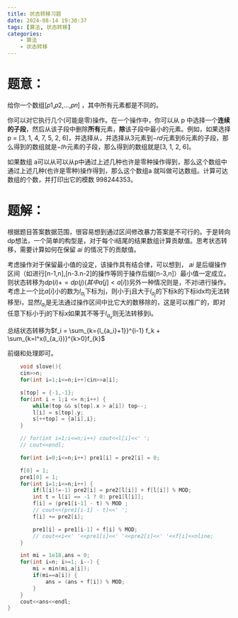```yaml
---
title: 状态转移习题
date: 2024-08-14 19:30:37
tags: [算法, 状态转移]
categories: 
	- 算法
	- 状态转移
---
```

# 题意：

给你一个数组[𝑝1,𝑝2,…,𝑝𝑛] ，其中所有元素都是不同的。

你可以对它执行几个(可能是零)操作。在一个操作中，你可以从 p 中选择一个**连续的子段**，然后从该子段中删除**所有**元素，**除**该子段中最小的元素。例如，如果选择p = [3, 1, 4, 7, 5, 2, 6]，并选择从，并选择从3元素到−𝑟𝑑元素到6元素的子段，那么得到的数组就是−𝑡ℎ元素的子段，那么得到的数组就是[3, 1, 2, 6]。

如果数组 a可以从可以从p中通过上述几种也许是零种操作得到，那么这个数组中通过上述几种(也许是零种)操作得到，那么这个数组a 就叫做可达数组。计算可达数组的个数，并打印出它的模数 998244353。

<!--more-->

# 题解：

根据题目答案数据范围，很容易想到通过区间修改暴力答案是不可行的。于是转向dp想法，一个简单的构型是，对于每个i结尾的结果数组计算贡献值。思考状态转移，需要计算如何在保留 𝑎𝑖 的情况下的贡献值。

考虑操作对于保留最小值的设定，该操作具有结合律，可以想到， 𝑎𝑖 是后缀操作区间（如进行[n-1,n],[n-3.n-2]的操作等同于操作后缀[n-3,n]）最小值一定成立。则状态转移为$dp(i) += dp(j)(其中a[j]<a[i])$另外一种情况则是，不对i进行操作。考虑上一个比$a[i]$小的数为$l_{a_i}$下标为j，则小于j且大于$l_{a_j}$的下标k的下标idx均无法转移至i，显然$l_{a_i}$是无法通过操作区间中比它大的数移除的，这是可以推广的，即对任意下标小于j的下标x如果其不等于$l_{a_x}$则无法转移到i。

总结状态转移为$f_i = \sum_{k={l_{a_i}+1}}^{i-1} f_k + \sum_{k=l^x(l_{a_i})}^{k>0}f_{k}$

前缀和处理即可。

```cpp
	void slove(){
    cin>>n;
    for(int i=1;i<=n;i++)cin>>a[i];

    s[top] = {-1,-1};
    for(int i = 1;i <= n;i++) {
        while(top && s[top].x > a[i]) top--;
        l[i] = s[top].y;
        s[++top] = {a[i],i};
    }

    // for(int i=1;i<=n;i++) cout<<l[i]<<' ';
    // cout<<endl;

    for(int i=0;i<=n;i++) pre1[i] = pre2[i] = 0;

    f[0] = 1;
    pre1[0] = 1;
    for(int i=1;i<=n;i++) {
        if(l[i]!=-1) pre2[i] = pre2[l[i]] + f[l[i]] % MOD;
        int t = l[i] == -1 ? 0: pre1[l[i]];
        f[i] = (pre1[i-1] - t) % MOD ;
        // cout<<(pre1[i-1] - t)<<' ';
        f[i] += pre2[i];

        pre1[i] = pre1[i-1] + f[i] % MOD;
        // cout<<i<<' '<<pre1[i]<<' '<<pre2[i]<<' '<<f[i]<<nline;
    }

    int mi = 1e18,ans = 0;
    for(int i=n; i>=1; i--) {
        mi = min(mi,a[i]);
        if(mi==a[i]) {
            ans = (ans + f[i]) % MOD;
        }
    }
    cout<<ans<<endl;
}
```

